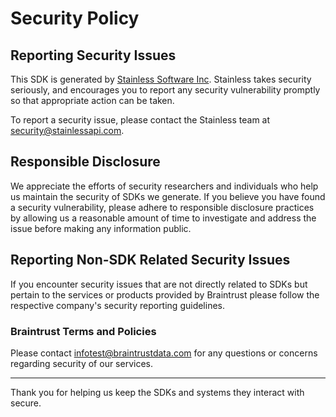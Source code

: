 # Security Policy

## Reporting Security Issues

This SDK is generated by [Stainless Software Inc](http://stainlessapi.com). Stainless takes security seriously, and encourages you to report any security vulnerability promptly so that appropriate action can be taken.

To report a security issue, please contact the Stainless team at security@stainlessapi.com.

## Responsible Disclosure

We appreciate the efforts of security researchers and individuals who help us maintain the security of
SDKs we generate. If you believe you have found a security vulnerability, please adhere to responsible
disclosure practices by allowing us a reasonable amount of time to investigate and address the issue
before making any information public.

## Reporting Non-SDK Related Security Issues

If you encounter security issues that are not directly related to SDKs but pertain to the services
or products provided by Braintrust please follow the respective company's security reporting guidelines.

### Braintrust Terms and Policies

Please contact infotest@braintrustdata.com for any questions or concerns regarding security of our services.

---

Thank you for helping us keep the SDKs and systems they interact with secure.
